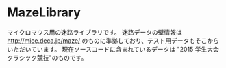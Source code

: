 # MazeLibrary
マイクロマウス用の迷路ライブラリです。
迷路データの壁情報は http://mice.deca.jp/maze/ のものに準拠しており、テスト用データもそこからいただいています。
現在ソースコードに含まれているデータは "2015 学生大会 クラシック競技"のものです。